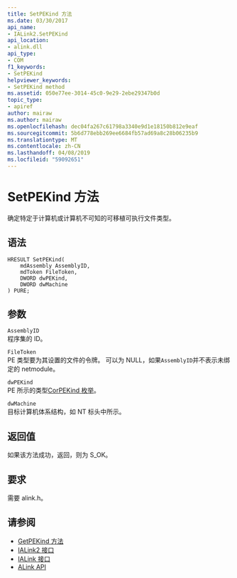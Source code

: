 ```yaml
---
title: SetPEKind 方法
ms.date: 03/30/2017
api_name:
- IALink2.SetPEKind
api_location:
- alink.dll
api_type:
- COM
f1_keywords:
- SetPEKind
helpviewer_keywords:
- SetPEKind method
ms.assetid: 050e77ee-3014-45c0-9e29-2ebe29347b0d
topic_type:
- apiref
author: mairaw
ms.author: mairaw
ms.openlocfilehash: dec04fa267c61798a3340e9d1e18150b812e9eaf
ms.sourcegitcommit: 5b6d778ebb269ee6684fb57ad69a8c28b06235b9
ms.translationtype: MT
ms.contentlocale: zh-CN
ms.lasthandoff: 04/08/2019
ms.locfileid: "59092651"
---
```

# <a name="setpekind-method"></a>SetPEKind 方法
确定特定于计算机或计算机不可知的可移植可执行文件类型。  
  
## <a name="syntax"></a>语法  
  
```  
HRESULT SetPEKind(  
    mdAssembly AssemblyID,  
    mdToken FileToken,  
    DWORD dwPEKind,  
    DWORD dwMachine  
) PURE;   
```  
  
## <a name="parameters"></a>参数  
 `AssemblyID`  
 程序集的 ID。  
  
 `FileToken`  
 PE 类型要为其设置的文件的令牌。 可以为 NULL，如果`AssemblyID`并不表示未绑定的 netmodule。  
  
 `dwPEKind`  
 PE 所示的类型[CorPEKind 枚举](../../../../docs/framework/unmanaged-api/metadata/corpekind-enumeration.md)。  
  
 `dwMachine`  
 目标计算机体系结构，如 NT 标头中所示。  
  
## <a name="return-value"></a>返回值  
 如果该方法成功，返回，则为 S_OK。  
  
## <a name="requirements"></a>要求  
 需要 alink.h。  
  
## <a name="see-also"></a>请参阅

- [GetPEKind 方法](../../../../docs/framework/unmanaged-api/metadata/imetadataimport2-getpekind-method.md)
- [IALink2 接口](../../../../docs/framework/unmanaged-api/alink/ialink2-interface.md)
- [IALink 接口](../../../../docs/framework/unmanaged-api/alink/ialink-interface.md)
- [ALink API](../../../../docs/framework/unmanaged-api/alink/index.md)
